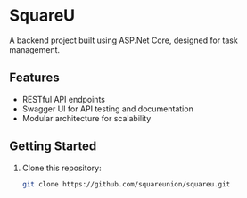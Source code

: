 # SquareU

A backend project built using ASP.Net Core, designed for task management.

## Features
- RESTful API endpoints
- Swagger UI for API testing and documentation
- Modular architecture for scalability

## Getting Started
1. Clone this repository:
   ```bash
   git clone https://github.com/squareunion/squareu.git
